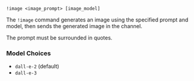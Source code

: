 ```plaintext
!image <image_prompt> [image_model]
```
The `!image` command generates an image using the specified prompt and model, then sends the generated image in the channel.

The prompt must be surrounded in quotes.
### Model Choices
- `dall-e-2` (default)
- `dall-e-3`